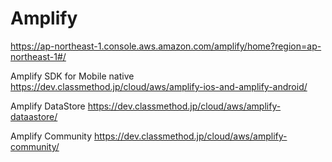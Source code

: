 Amplify
==========

https://ap-northeast-1.console.aws.amazon.com/amplify/home?region=ap-northeast-1#/

Amplify SDK for Mobile native
https://dev.classmethod.jp/cloud/aws/amplify-ios-and-amplify-android/

Amplify DataStore
https://dev.classmethod.jp/cloud/aws/amplify-dataastore/

Amplify Community
https://dev.classmethod.jp/cloud/aws/amplify-community/
